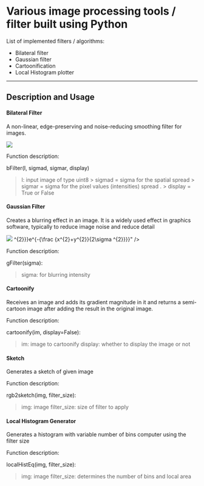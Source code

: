 Various image processing tools / filter built using Python
===================


List of implemented filters / algorithms:

- Bilateral filter
- Gaussian filter
- Cartoonification
- Local Histogram plotter

----------


Description and Usage
-------------

#### <i class=""></i> Bilateral Filter

 A non-linear, edge-preserving and noise-reducing smoothing filter for images.

![](https://latex.codecogs.com/gif.latex?\Gamma(z)&space;=&space;\frac{1}{W_p}&space;\sum_{x_i&space;\in&space;\Omega}&space;I(x_i)f_r(\|I(x_i)-I(x)\|)g_s(\|x_i-x\|),)

Function description: 

bFilter(I, sigmad, sigmar, display)
>  I: input image of type uint8
       > sigmad = sigma for the spatial spread
       > sigmar = sigma for the pixel values (intensities) spread .
       > display = True or False

#### <i class=""></i> Gaussian Filter

 Creates a blurring effect in an image. It is a widely used effect in graphics software, typically to reduce image noise and reduce detail

![](https://latex.codecogs.com/svg.latex?\Gamma(z)&space;=&space;G(x,y)={\frac&space;{1}{2\pi&space;\sigma&space;^{2}}}e^{-{\frac&space;{x^{2}&plus;y^{2}}{2\sigma&space;^{2}}}})
 ^{2}}}e^{-{\frac {x^{2}+y^{2}}{2\sigma ^{2}}}}" /></a>

Function description: 

gFilter(sigma):
>  sigma: for blurring intensity


#### <i class=""></i> Cartoonify

Receives an image and adds its gradient magnitude in it and returns a semi-cartoon image after adding the result in the original image. 

Function description: 

cartoonify(im, display=False):
>  im: image to cartoonify
>  display: whether to display the image or not

#### <i class=""></i> Sketch

Generates a sketch of given image

Function description: 

rgb2sketch(img, filter_size):
>  img: image
>  filter_size: size of filter to apply

#### <i class=""></i> Local Histogram Generator

Generates a histogram with variable number of bins computer using the filter size  

Function description: 

localHistEq(img, filter_size):
>  img: image
>  filter_size: determines the number of bins and local area